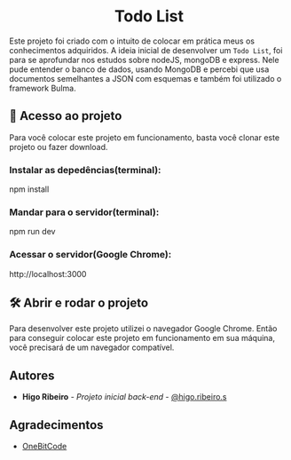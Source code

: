 <h1 align="center"> Todo List </h1>

Este projeto foi criado com o intuito de colocar em prática meus
os conhecimentos adquiridos. A ideia inicial de desenvolver
um `Todo List`, foi para se aprofundar nos estudos sobre nodeJS, mongoDB e express. Nele pude entender o banco de dados, usando MongoDB e percebi que usa documentos semelhantes a JSON com esquemas e também foi utilizado o framework Bulma.

## 📁 Acesso ao projeto

Para você colocar este projeto em funcionamento, basta você clonar este
projeto ou fazer download.

### Instalar as depedências(terminal):
npm install

### Mandar para o servidor(terminal):
npm run dev

### Acessar o servidor(Google Chrome):
http://localhost:3000


## 🛠️ Abrir e rodar o projeto

Para desenvolver este projeto utilizei o navegador Google Chrome.
Então para conseguir colocar este projeto em funcionamento em sua máquina,
você precisará de um navegador compatível.

## Autores

- **Higo Ribeiro** - _Projeto inicial back-end_ - [@higo.ribeiro.s](https://www.instagram.com/higo.ribeiro.s/)

## Agradecimentos

- [OneBitCode](https://www.instagram.com/onebitcode/)

